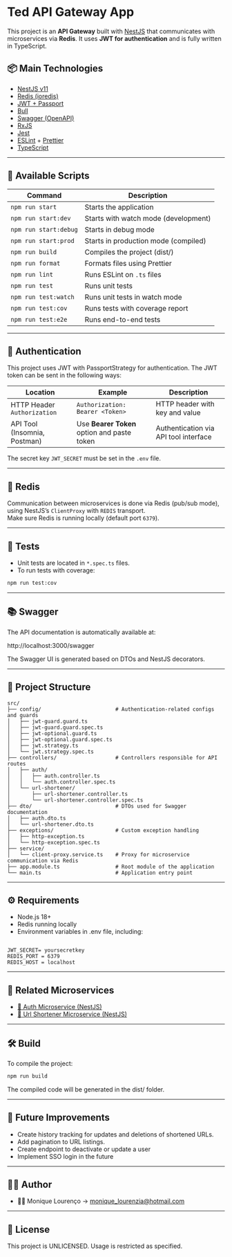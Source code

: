 # Ted API Gateway App

This project is an **API Gateway** built with [NestJS](https://nestjs.com/) that communicates with microservices via **Redis**. It uses **JWT for authentication** and is fully written in TypeScript.

## 📦 Main Technologies

- [NestJS v11](https://docs.nestjs.com/)
- [Redis (ioredis)](https://redis.io/)
- [JWT + Passport](https://jwt.io/)
- [Bull](https://docs.nestjs.com/techniques/queues)
- [Swagger (OpenAPI)](https://swagger.io/tools/swagger-ui/)
- [RxJS](https://rxjs.dev/)
- [Jest](https://jestjs.io/)
- [ESLint](https://eslint.org/) + [Prettier](https://prettier.io/) 
- [TypeScript](https://www.typescriptlang.org/)

---

## 🚀 Available Scripts

| Command               | Description                                      |
|----------------------|-------------------------------------------------|
| `npm run start`      | Starts the application                          |
| `npm run start:dev`  | Starts with watch mode (development)            |
| `npm run start:debug`| Starts in debug mode                            |
| `npm run start:prod` | Starts in production mode (compiled)            |
| `npm run build`      | Compiles the project (dist/)                    |
| `npm run format`     | Formats files using Prettier                    |
| `npm run lint`       | Runs ESLint on `.ts` files                      |
| `npm run test`       | Runs unit tests                                 |
| `npm run test:watch` | Runs unit tests in watch mode                   |
| `npm run test:cov`   | Runs tests with coverage report                 |
| `npm run test:e2e`   | Runs end-to-end tests                           |

---

## 🔐 Authentication

This project uses JWT with PassportStrategy for authentication. The JWT token can be sent in the following ways:

| Location                              | Example                                    | Description                                |
|---------------------------------------|--------------------------------------------|--------------------------------------------|
| HTTP Header `Authorization`           | `Authorization: Bearer <Token>`            | HTTP header with key and value             |
| API Tool (Insomnia, Postman)          | Use **Bearer Token** option and paste token| Authentication via API tool interface      |

The secret key `JWT_SECRET` must be set in the `.env` file.

---

## 🔄 Redis
Communication between microservices is done via Redis (pub/sub mode), using NestJS’s `ClientProxy` with `REDIS` transport.  
Make sure Redis is running locally (default port `6379`).

---

## 🧪 Tests

- Unit tests are located in `*.spec.ts` files.  
- To run tests with coverage:

```bash
npm run test:cov
```

---

## 📚 Swagger

The API documentation is automatically available at:

http://localhost:3000/swagger

The Swagger UI is generated based on DTOs and NestJS decorators.

---

## 📁 Project Structure

```
src/
├── config/                        # Authentication-related configs and guards
│   ├── jwt-guard.guard.ts
│   ├── jwt-guard.guard.spec.ts
│   ├── jwt-optional.guard.ts
│   ├── jwt-optional.guard.spec.ts
│   ├── jwt.strategy.ts
│   └── jwt.strategy.spec.ts
├── controllers/                   # Controllers responsible for API routes
│   ├── auth/
│   │   ├── auth.controller.ts
│   │   └── auth.controller.spec.ts
│   └── url-shortener/
│       ├── url-shortener.controller.ts
│       └── url-shortener.controller.spec.ts
├── dto/                           # DTOs used for Swagger documentation
│   ├── auth.dto.ts
│   └── url-shortener.dto.ts
├── exceptions/                    # Custom exception handling
│   ├── http-exception.ts
│   └── http-exception.spec.ts
├── service/                       
│   └── client-proxy.service.ts    # Proxy for microservice communication via Redis
├── app.module.ts                  # Root module of the application
└── main.ts                        # Application entry point

```

---

## ⚙️ Requirements

* Node.js 18+
* Redis running locally
* Environment variables in .env file, including:

```

JWT_SECRET= yoursecretkey
REDIS_PORT = 6379
REDIS_HOST = localhost

```
---

## 🔗 Related Microservices

- [🔐 Auth Microservice (NestJS)](https://github.com/MoniqueMiko/ted-auth-microservice)
- [🧩 Url Shortener Microservice (NestJS)](https://github.com/MoniqueMiko/ted-url-shortener-microservice)

---

## 🛠️ Build

To compile the project:

```bash
npm run build
```

The compiled code will be generated in the dist/ folder.

---

## 🧭  Future Improvements

- Create history tracking for updates and deletions of shortened URLs.
- Add pagination to URL listings.
- Create endpoint to deactivate or update a user  
- Implement SSO login in the future  

---

## 🧑‍💻 Author
- 👩‍💻 Monique Lourenço -> monique_lourenzia@hotmail.com
---

## 📄 License

This project is UNLICENSED. Usage is restricted as specified.